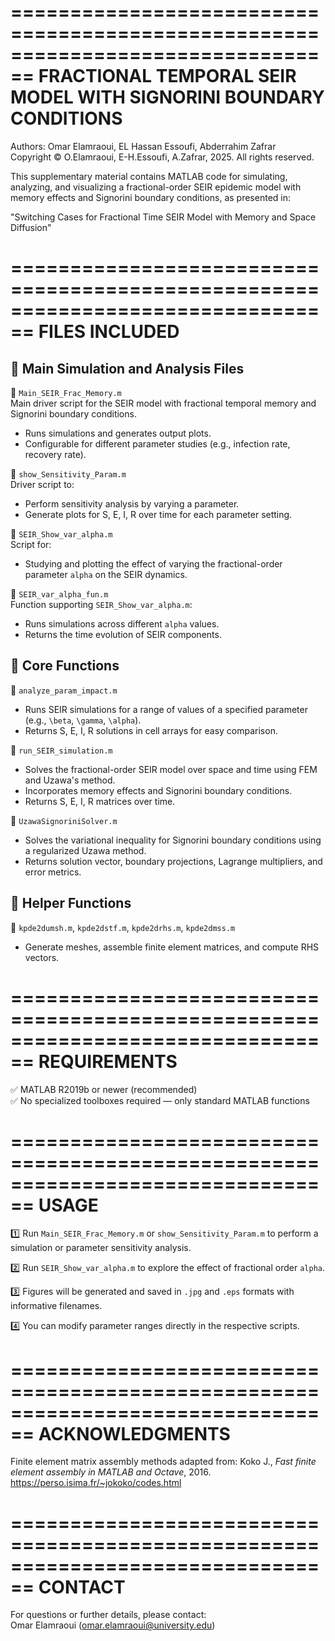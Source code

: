 ================================================================================
FRACTIONAL TEMPORAL SEIR MODEL WITH SIGNORINI BOUNDARY CONDITIONS
================================================================================
Authors: Omar Elamraoui, EL Hassan Essoufi, Abderrahim Zafrar  
Copyright © O.Elamraoui, E-H.Essoufi, A.Zafrar, 2025. All rights reserved.

This supplementary material contains MATLAB code for simulating, analyzing, 
and visualizing a fractional-order SEIR epidemic model with memory effects 
and Signorini boundary conditions, as presented in:

"Switching Cases for Fractional Time SEIR Model with Memory and Space Diffusion"

================================================================================
FILES INCLUDED
================================================================================

📂 **Main Simulation and Analysis Files**
----------------------------------------

🔹 `Main_SEIR_Frac_Memory.m`  
Main driver script for the SEIR model with fractional temporal memory and Signorini 
boundary conditions.  
- Runs simulations and generates output plots.
- Configurable for different parameter studies (e.g., infection rate, recovery rate).

🔹 `show_Sensitivity_Param.m`  
Driver script to:
- Perform sensitivity analysis by varying a parameter.
- Generate plots for S, E, I, R over time for each parameter setting.

🔹 `SEIR_Show_var_alpha.m`  
Script for:
- Studying and plotting the effect of varying the fractional-order parameter `alpha`
  on the SEIR dynamics.

🔹 `SEIR_var_alpha_fun.m`  
Function supporting `SEIR_Show_var_alpha.m`:
- Runs simulations across different `alpha` values.
- Returns the time evolution of SEIR components.

📂 **Core Functions**
---------------------

🔹 `analyze_param_impact.m`  
- Runs SEIR simulations for a range of values of a specified parameter (e.g., `\beta`, `\gamma`, `\alpha`).  
- Returns S, E, I, R solutions in cell arrays for easy comparison.

🔹 `run_SEIR_simulation.m`  
- Solves the fractional-order SEIR model over space and time using FEM and Uzawa's method.
- Incorporates memory effects and Signorini boundary conditions.
- Returns S, E, I, R matrices over time.

🔹 `UzawaSignoriniSolver.m`  
- Solves the variational inequality for Signorini boundary conditions using a regularized Uzawa method.
- Returns solution vector, boundary projections, Lagrange multipliers, and error metrics.

📂 **Helper Functions**
----------------------

🔹 `kpde2dumsh.m`, `kpde2dstf.m`, `kpde2drhs.m`, `kpde2dmss.m`  
- Generate meshes, assemble finite element matrices, and compute RHS vectors.

================================================================================
REQUIREMENTS
================================================================================
✅ MATLAB R2019b or newer (recommended)  
✅ No specialized toolboxes required — only standard MATLAB functions  

================================================================================
USAGE
================================================================================
1️⃣ Run `Main_SEIR_Frac_Memory.m` or `show_Sensitivity_Param.m` to perform a simulation 
   or parameter sensitivity analysis.

2️⃣ Run `SEIR_Show_var_alpha.m` to explore the effect of fractional order `alpha`.

3️⃣ Figures will be generated and saved in `.jpg` and `.eps` formats with informative filenames.

4️⃣ You can modify parameter ranges directly in the respective scripts.

================================================================================
ACKNOWLEDGMENTS
================================================================================
Finite element matrix assembly methods adapted from:
Koko J., *Fast finite element assembly in MATLAB and Octave*, 2016.  
https://perso.isima.fr/~jokoko/codes.html  

================================================================================
CONTACT
================================================================================
For questions or further details, please contact:  
Omar Elamraoui (omar.elamraoui@university.edu)

